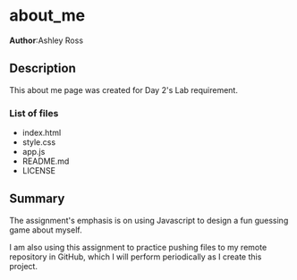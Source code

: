 # about_me

**Author**:Ashley Ross

## Description

This about me page was created for Day 2's Lab requirement.



### List of files

- index.html
- style.css
- app.js
- README.md
- LICENSE

## Summary

The assignment's emphasis is on using Javascript to design a fun guessing game about myself.

I am also using this assignment to practice pushing files to my remote repository in GitHub, which I will perform periodically as I create this project.
